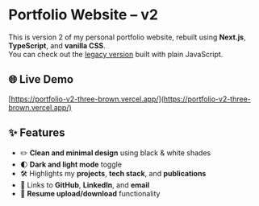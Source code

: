 # Portfolio Website – v2

This is version 2 of my personal portfolio website, rebuilt using **Next.js**, **TypeScript**, and **vanilla CSS**.  
You can check out the [legacy version](https://github.com/mr-Arturio/Portfolio-Website) built with plain JavaScript.

## 🌐 Live Demo  
[https://portfolio-v2-three-brown.vercel.app/](https://portfolio-v2-three-brown.vercel.app/)

## ✨ Features

- ✏️ **Clean and minimal design** using black & white shades  
- 🌓 **Dark and light mode** toggle  
- 🛠️ Highlights my **projects**, **tech stack**, and **publications**  
- 🔗 Links to **GitHub**, **LinkedIn**, and **email**  
- 📄 **Resume upload/download** functionality


